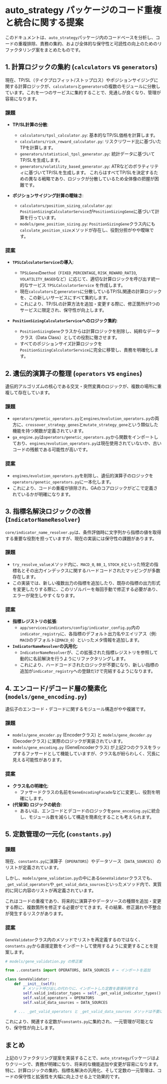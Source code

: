 # auto_strategy パッケージのコード重複と統合に関する提案

このドキュメントは、`auto_strategy`パッケージ内のコードベースを分析し、コードの重複排除、責務の集約、および全体的な保守性と可読性の向上のためのリファクタリング案をまとめたものです。

## 1. 計算ロジックの集約 (`calculators` vs `generators`)

現在、TP/SL（テイクプロフィット/ストップロス）やポジションサイジングに関する計算ロジックが、`calculators`と`generators`の複数のモジュールに分散しています。これを一つのサービスに集約することで、見通しが良くなり、管理が容易になります。

### 課題

-   **TP/SL計算の分散**:
    -   `calculators/tpsl_calculator.py`: 基本的なTP/SL価格を計算します。
    -   `calculators/risk_reward_calculator.py`: リスクリワード比に基づいたTPを計算します。
    -   `generators/statistical_tpsl_generator.py`: 統計データに基づいてTP/SLを生成します。
    -   `generators/volatility_based_generator.py`: ATRなどのボラティリティに基づいてTP/SLを生成します。
    これらはすべてTP/SLを決定するための異なる戦略であり、ロジックが分散しているため全体像の把握が困難です。

-   **ポジションサイジング計算の曖昧さ**:
    -   `calculators/position_sizing_calculator.py`: `PositionSizingCalculatorService`が`PositionSizingGene`に基づいて計算を行っています。
    -   `models/gene_position_sizing.py`: `PositionSizingGene`クラス内にも`calculate_position_size`メソッドが存在し、役割分担がやや曖昧です。

### 提案

-   **`TPSLCalculatorService`の導入**:
    -   `TPSLGene`の`method`（`FIXED_PERCENTAGE`, `RISK_REWARD_RATIO`, `VOLATILITY_BASED`など）に応じて、適切な計算ロジックを呼び出す統一的なサービス `TPSLCalculatorService` を作成します。
    -   現在`calculators`と`generators`に分散しているTP/SL関連の計算ロジックを、この新しいサービスにすべて集約します。
    -   これにより、TP/SLの計算方法を追加・変更する際に、修正箇所が1つのサービスに限定され、保守性が向上します。

-   **`PositionSizingCalculatorService`へのロジック集約**:
    -   `PositionSizingGene`クラスからは計算ロジックを削除し、純粋なデータクラス（Data Class）としての役割に徹させます。
    -   すべてのポジションサイズ計算ロジックを`PositionSizingCalculatorService`に完全に移管し、責務を明確化します。

## 2. 遺伝的演算子の整理 (`operators` vs `engines`)

遺伝的アルゴリズムの核心である交叉・突然変異のロジックが、複数の場所に重複して存在しています。

### 課題

-   `operators/genetic_operators.py`と`engines/evolution_operators.py`の両方に、`crossover_strategy_genes`と`mutate_strategy_gene`という類似した機能を持つ関数が定義されています。
-   `ga_engine.py`は`operators/genetic_operators.py`から関数をインポートしており、`engines/evolution_operators.py`は現在使用されていないか、古いコードの残骸である可能性が高いです。

### 提案

-   `engines/evolution_operators.py`を削除し、遺伝的演算子のロジックを`operators/genetic_operators.py`に一本化します。
-   これにより、コードの重複が排除され、GAのコアロジックがどこで定義されているかが明確になります。

## 3. 指標名解決ロジックの改善 (`IndicatorNameResolver`)

`core/indicator_name_resolver.py`は、条件評価時に文字列から指標の値を取得する重要な役割を担っていますが、現在の実装には保守性の課題があります。

### 課題

-   `try_resolve_value`メソッド内に、`MACD_0`, `BB_1`, `STOCH_0`といった特定の指標名とその出力インデックスに関するハードコードされたマッピングが多数存在します。
-   この実装では、新しい複数出力の指標を追加したり、既存の指標の出力形式を変更したりする際に、このリゾルバーを毎回手動で修正する必要があり、エラーが発生しやすくなります。

### 提案

-   **指標レジストリの拡張**:
    -   `app/services/indicators/config/indicator_config.py`内の`indicator_registry`に、各指標のデフォルト出力名やエイリアス（例: `MACD`のデフォルトは`MACD_0`）といったメタ情報を追加します。
-   **`IndicatorNameResolver`の汎用化**:
    -   `IndicatorNameResolver`が、この拡張された指標レジストリを参照して動的に名前解決を行うようにリファクタリングします。
    -   これにより、ハードコードされたロジックが不要になり、新しい指標の追加が`indicator_registry`への登録だけで完結するようになります。

## 4. エンコード/デコード層の簡素化 (`models/gene_encoding.py`)

遺伝子のエンコード・デコードに関するモジュール構造がやや複雑です。

### 課題

-   `models/gene_encoder.py` (Encoderクラス) と `models/gene_decoder.py` (Decoderクラス) に実際のロジックが実装されています。
-   `models/gene_encoding.py` (GeneEncoderクラス) が上記2つのクラスをラップするファサードとして機能していますが、クラス名が紛らわしく、冗長に見える可能性があります。

### 提案

-   **クラス名の明確化**:
    -   ファサードクラスの名前を`GeneEncodingFacade`などに変更し、役割を明確にします。
-   **(代替案) ロジックの統合**:
    -   あるいは、エンコードとデコードのロジックを`gene_encoding.py`に統合し、モジュール数を減らして構造を簡素化することも考えられます。

## 5. 定数管理の一元化 (`constants.py`)

### 課題

現在、`constants.py`に演算子（`OPERATORS`）やデータソース（`DATA_SOURCES`）のリストが定義されています。

しかし、`models/gene_validation.py`の中にある`GeneValidator`クラスでも、`_get_valid_operators`や`_get_valid_data_sources`といったメソッド内で、実質的に同じ内容のリストが再定義されています。

これはコードの重複であり、将来的に演算子やデータソースの種類を追加・変更する際に、複数箇所を修正する必要がでてきます。その結果、修正漏れや不整合が発生するリスクがあります。

### 提案

`GeneValidator`クラス内のメソッドでリストを再定義するのではなく、`constants.py`から直接定数をインポートして使用するように変更することを提案します。

```python
# models/gene_validation.py の修正案

from ..constants import OPERATORS, DATA_SOURCES # ← インポートを追加

class GeneValidator:
    def __init__(self):
        # メソッド呼び出しの代わりに、インポートした定数を直接利用する
        self.valid_indicator_types = self._get_valid_indicator_types()
        self.valid_operators = OPERATORS
        self.valid_data_sources = DATA_SOURCES

    # ... _get_valid_operators と _get_valid_data_sources メソッドは不要になるので削除 ...
```

これにより、関連する定数が`constants.py`に集約され、一元管理が可能となり、保守性が向上します。

## まとめ

上記のリファクタリング提案を実装することで、`auto_strategy`パッケージはよりクリーンで、責務が明確になり、将来的な機能追加や変更が容易になります。特に、計算ロジックの集約、指標名解決の汎用化、そして定数の一元管理は、コードの保守性と拡張性を大幅に向上させる上で効果的です。
